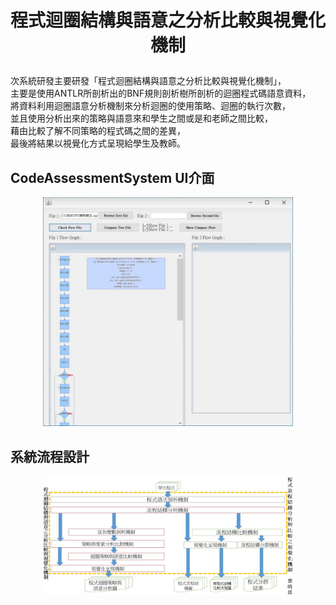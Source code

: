 # <p align="center">程式迴圈結構與語意之分析比較與視覺化機制</p>

<div class="row" align="center">
        <div class="row" align="left">
        次系統研發主要研發「程式迴圈結構與語意之分析比較與視覺化機制」，<br>
        主要是使用ANTLR所剖析出的BNF規則剖析樹所剖析的迴圈程式碼語意資料，<br>
        將資料利用迴圈語意分析機制來分析迴圈的使用策略、迴圈的執行次數，<br>
        並且使用分析出來的策略與語意來和學生之間或是和老師之間比較，<br>
        藉由比較了解不同策略的程式碼之間的差異，<br>
        最後將結果以視覺化方式呈現給學生及教師。
        </div>
</div>

## CodeAssessmentSystem UI介面
<p align="center">
<img src ="img/ui.jpg" width = 400>
</p>

## 系統流程設計
<p align="center">
<img src ="img/系統設計.jpg" width = 400>
</p>

